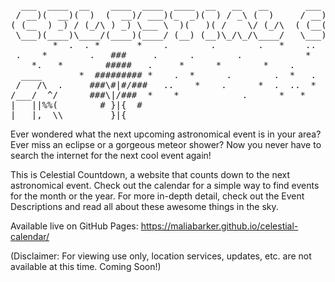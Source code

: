 <pre>
  ___  ____  __    ____  ____  ____  __   __   __       ___  __   _  _  __ _  ____  ____   __   _  _  __ _ 
 / __)(  __)(  )  (  __)/ ___)(_  _)(  ) / _\ (  )     / __)/  \ / )( \(  ( \(_  _)(    \ /  \ / )( \(  ( \
( (__  ) _) / (_/\ ) _) \___ \  )(   )( /    \/ (_/\  ( (__(  O )) \/ (/    /  )(   ) D ((  O )\ /\ //    /
 \___)(____)\____/(____)(____/ (__) (__)\_/\_/\____/   \___)\__/ \____/\_)__) (__) (____/ \__/ (_/\_)\_)__)
        *  .  . *       *    .        .        .   *    ..
 .    *        .   ###     .      .        .            *
    *.   *        #####   .     *      *        *    .
  ____       *  ######### *    .  *      .        .  *   .
 /   /\  .     ###\#|#/###   ..    *    .      *  .  ..  *
/___/  ^/      ###\|/###  *    *            .      *   *
|   ||%%(        # }|{  #
|___|,  \\         }|{               
</pre>

Ever wondered what the next upcoming astronomical event is in your area?
Ever miss an eclipse or a gorgeous meteor shower?
Now you never have to search the internet for the next cool event again!

This is Celestial Countdown, a website that counts down to the next astronomical event.
Check out the calendar for a simple way to find events for the month or the year.
For more in-depth detail, check out the Event Descriptions and read all about these awesome things in the sky. 

Available live on GitHub Pages: https://maliabarker.github.io/celestial-calendar/


(Disclaimer: For viewing use only, location services, updates, etc. are not available at this time. Coming Soon!)
